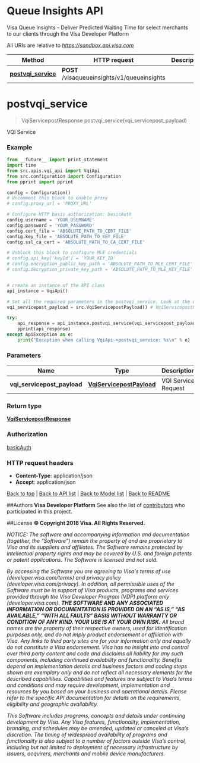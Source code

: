 # Queue Insights API
Visa Queue Insights - Deliver Predicted Waiting Time for select merchants to our clients through the Visa Developer Platform

All URIs are relative to *https://sandbox.api.visa.com*

Method | HTTP request | Description
------------- | ------------- | -------------
[**postvqi_service**](VqiApi.md#postvqi_service) | **POST** /visaqueueinsights/v1/queueinsights | 


# **postvqi_service**
> VqiServicepostResponse postvqi_service(vqi_servicepost_payload)



VQI Service

### Example 
```python
from __future__ import print_statement
import time
from src.apis.vqi_api import VqiApi
from src.configuration import Configuration
from pprint import pprint

config = Configuration()
# Uncomment this block to enable proxy
# config.proxy_url = 'PROXY_URL'

# Configure HTTP basic authorization: basicAuth
config.username = 'YOUR_USERNAME'
config.password = 'YOUR_PASSWORD'
config.cert_file = 'ABSOLUTE_PATH_TO_CERT_FILE'
config.key_file = 'ABSOLUTE_PATH_TO_KEY_FILE'
config.ssl_ca_cert = 'ABSOLUTE_PATH_TO_CA_CERT_FILE'

# Unblock this block to configure MLE credentials
# config.api_key['keyId'] = 'YOUR_KEY_ID'
# config.encryption_public_key_path = 'ABSOLUTE_PATH_TO_MLE_CERT_FILE'
# config.decryption_private_key_path = 'ABSOLUTE_PATH_TO_MLE_KEY_FILE'


# create an instance of the API class
api_instance = VqiApi()

# Set all the required parameters in the postvqi_service. Look at the documentation for further clarification.
vqi_servicepost_payload = src.VqiServicepostPayload() # VqiServicepostPayload | VQI Service Request

try: 
    api_response = api_instance.postvqi_service(vqi_servicepost_payload)
    pprint(api_response)
except ApiException as e:
    print("Exception when calling VqiApi->postvqi_service: %s\n" % e)
```

### Parameters

Name | Type | Description  | Notes
------------- | ------------- | ------------- | -------------
 **vqi_servicepost_payload** | [**VqiServicepostPayload**](VqiServicepostPayload.md)| VQI Service Request | 

### Return type

[**VqiServicepostResponse**](VqiServicepostResponse.md)

### Authorization

[basicAuth](../README.md#basicAuth)

### HTTP request headers

 - **Content-Type**: application/json
 - **Accept**: application/json

[Back to top](#)   |   [Back to API list](../README.md#documentation-for-api-endpoints)   |   [Back to Model list](../README.md#documentation-for-models)   |   [Back to README](../README.md)


##Authors
**Visa Developer Platform**
See also the list of [contributors](https://github.com/visa/java-sample-code/graphs/contributors) who participated in this project.

##License
**© Copyright 2018 Visa. All Rights Reserved.**

*NOTICE: The software and accompanying information and documentation (together, the “Software”) remain the property of
and are proprietary to Visa and its suppliers and affiliates. The Software remains protected by intellectual property
rights and may be covered by U.S. and foreign patents or patent applications. The Software is licensed and not sold.*

*By accessing the Software you are agreeing to Visa's terms of use (developer.visa.com/terms) and privacy policy (developer.visa.com/privacy).
In addition, all permissible uses of the Software must be in support of Visa products, programs and services provided
through the Visa Developer Program (VDP) platform only (developer.visa.com). **THE SOFTWARE AND ANY ASSOCIATED
INFORMATION OR DOCUMENTATION IS PROVIDED ON AN “AS IS,” “AS AVAILABLE,” “WITH ALL FAULTS” BASIS WITHOUT WARRANTY OR
CONDITION OF ANY KIND. YOUR USE IS AT YOUR OWN RISK.** All brand names are the property of their respective owners, used for identification purposes only, and do not imply
product endorsement or affiliation with Visa. Any links to third party sites are for your information only and equally
do not constitute a Visa endorsement. Visa has no insight into and control over third party content and code and disclaims
all liability for any such components, including continued availability and functionality. Benefits depend on implementation
details and business factors and coding steps shown are exemplary only and do not reflect all necessary elements for the
described capabilities. Capabilities and features are subject to Visa’s terms and conditions and may require development,
implementation and resources by you based on your business and operational details. Please refer to the specific
API documentation for details on the requirements, eligibility and geographic availability.*

*This Software includes programs, concepts and details under continuing development by Visa. Any Visa features,
functionality, implementation, branding, and schedules may be amended, updated or canceled at Visa’s discretion.
The timing of widespread availability of programs and functionality is also subject to a number of factors outside Visa’s control,
including but not limited to deployment of necessary infrastructure by issuers, acquirers, merchants and mobile device manufacturers.*